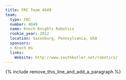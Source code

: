 ```yaml
---
title: FRC Team 4049
team:
  type: FRC
  number: 4049
  name: Knoch Knights Robotics
  rookie_year: 2012
  location: Saxonburg, Pennsylvania, USA
  sponsors:
  - Knoch Hs
  links:
    Website: http://www.southbutler.net/robotics/
---
```


{% include remove_this_line_and_add_a_paragraph %}